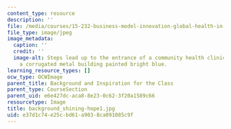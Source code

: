 ```yaml
---
content_type: resource
description: ''
file: /media/courses/15-232-business-model-innovation-global-health-in-frontier-markets-fall-2013/e37d1c74e25cbd61a9038ca091085c9f_background_shining-hope1.jpg
file_type: image/jpeg
image_metadata:
  caption: ''
  credit: ''
  image-alt: Steps lead up to the entrance of a community health clinic in Kibera,
    a corrugated metal building painted bright blue.
learning_resource_types: []
ocw_type: OCWImage
parent_title: Background and Inspiration for the Class
parent_type: CourseSection
parent_uid: e6e427dc-aca8-8e23-0c62-3f20a1589c66
resourcetype: Image
title: background_shining-hope1.jpg
uid: e37d1c74-e25c-bd61-a903-8ca091085c9f
---
```

